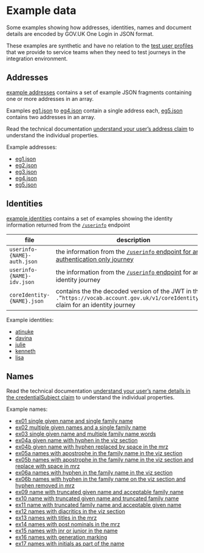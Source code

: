 # Example data

Some examples showing how addresses, identities, names and document details are encoded by GOV.UK One Login in JSON format.

These examples are synthetic and have no relation to the [test user profiles](https://docs.sign-in.service.gov.uk/test-your-integration/using-integration-for-testing/#test-successful-user-journeys) that we provide to service teams when they need to test journeys in the integration environment.


## Addresses

[example addresses](addresses) contains a set of example JSON fragments containing one or more addresses in an array. 

Examples [eg1.json](addresses/eg1.json) to [eg4.json](addresses/eg4.json) contain a single address each, [eg5.json](addresses/eg5.json) contains two addresses in an array.

Read the technical documentation [understand your user’s address claim](https://docs.sign-in.service.gov.uk/integrate-with-integration-environment/prove-users-identity/#understand-your-user-s-address-claim) to understand the individual properties.

Example addresses:
- [eg1.json](addresses/eg1.json)
- [eg2.json](addresses/eg2.json)
- [eg3.json](addresses/eg3.json)
- [eg4.json](addresses/eg4.json)
- [eg5.json](addresses/eg5.json)


## Identities

[example identities](identities) contains a set of examples showing the identity information returned from the [`/userinfo`](https://docs.sign-in.service.gov.uk/integrate-with-integration-environment/authenticate-your-user/#retrieve-user-information) endpoint

|file|description|
|----|-----------|
|`userinfo-{NAME}-auth.json` | the information from the [`/userinfo` endpoint for an authentication only journey](https://docs.sign-in.service.gov.uk/integrate-with-integration-environment/authenticate-your-user/#receive-response-for-retrieve-user-information)|
|`userinfo-{NAME}-idv.json` | the information from the [`/userinfo` endpoint](https://docs.sign-in.service.gov.uk/integrate-with-integration-environment/prove-users-identity/#prove-your-user-39-s-identity) for an identity journey|
| `coreIdentity-{NAME}.json`| contains the the decoded version of the JWT in the `.”https://vocab.account.gov.uk/v1/coreIdentityJWT”` claim for an identity journey|

Example identities:
- [atinuke](identities/atinuke)
- [davina](identities/davina)
- [julie](identities/julie)
- [kenneth](identities/kenneth)
- [lisa](identities/lisa)


## Names

Read the technical documentation [understand your user’s name details in the credentialSubject claim](https://docs.sign-in.service.gov.uk/integrate-with-integration-environment/prove-users-identity/#understand-your-user-s-core-identity-claim) to understand the individual properties.

Example names:
 - [ex01 single given name and single family name](names/ex01-single-given-name-and-single-family-name.json)
 - [ex02 multiple given names and a single family name](names/ex02-multiple-given-names-and-a-single-family-name.json)
 - [ex03 single given name and multiple family name words](names/ex03-single-given-name-and-multiple-family-name-words.json)
 - [ex04a given name with hyphen in the viz section](names/ex04a-given-name-with-hyphen-in-the-viz-section.json)
 - [ex04b given name with hyphen replaced by space in the mrz](names/ex04b-given-name-with-hyphen-replaced-by-space-in-the-mrz.json)
 - [ex05a names with apostrophe in the family name in the viz section](names/ex05a-names-with-apostrophe-in-the-family-name-in-the-viz-section.json)
 - [ex05b names with apostrophe in the family name in the viz section and replace with space in mrz](names/ex05b-names-with-apostrophe-in-the-family-name-in-the-viz-section-and-replace-with-space-in-mrz.json)
 - [ex06a names with hyphen in the family name in the viz section](names/ex06a-names-with-hyphen-in-the-family-name-in-the-viz-section.json)
 - [ex06b names with hyphen in the family name on the viz section and hyphen removed in mrz](names/ex06b-names-with-hyphen-in-the-family-name-on-the-viz-section-and-hyphen-removed-in-mrz.json)
 - [ex09 name with truncated given name and acceptable family name](names/ex09-name-with-truncated-given-name-and-acceptable-family-name.json)
 - [ex10 name with truncated given name and truncated family name](names/ex10-name-with-truncated-given-name-and-truncated-family-name.json)
 - [ex11 name with truncated family name and acceptable given name](names/ex11-name-with-truncated-family-name-and-acceptable-given-name.json)
 - [ex12 names with diacritics in the viz section](names/ex12-names-with-diacritics-in-the-viz-section.json)
 - [ex13 names with titles in the mrz](names/ex13-names-with-titles-in-the-mrz.json)
 - [ex14 names with post nominals in the mrz](names/ex14-names-with-post-nominals-in-the-mrz.json)
 - [ex15 names with jnr or junior in the name](names/ex15-names-with-jnr-or-junior-in-the-name.json)
 - [ex16 names with generation marking](names/ex16-names-with-generation-marking.json)
 - [ex17 names with initials as part of the name](names/ex17-names-with-initials-as-part-of-the-name.json)

